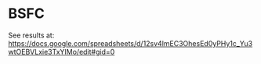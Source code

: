 # BSFC

See results at: https://docs.google.com/spreadsheets/d/12sv4lmEC3OhesEd0yPHy1c_Yu3wtOEBVLxie3TxYIMo/edit#gid=0